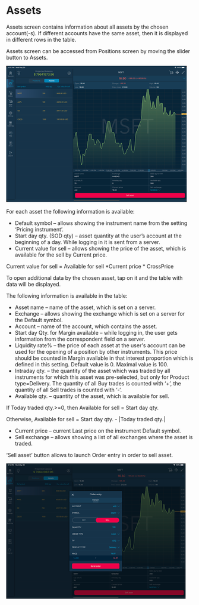 # Assets

Assets screen contains information about all assets by the chosen account\(-s\). If different accounts have the same asset, then it is displayed in different rows in the table.

Assets screen can be accessed from Positions screen by moving the slider button to Assets.

![](../../../.gitbook/assets/1%20%2890%29.png)

For each asset the following information is available:

* Default symbol – allows showing the instrument name from the setting ‘Pricing instrument’.
* Start day qty. \(SOD qty\) – asset quantity at the user’s account at the beginning of a day. While logging in it is sent from a server.
* Current value for sell – allows showing the price of the asset, which is available for the sell by Current price.

Current value for sell = Available for sell \*Current price \* CrossPrice

To open additional data by the chosen asset, tap on it and the table with data will be displayed.

The following information is available in the table:

* Asset name – name of the asset, which is set on a server.
* Exchange – allows showing the exchange which is set on a server for the Default symbol.
* Account – name of the account, which contains the asset.
* Start day Qty. for Margin available – while logging in, the user gets information from the correspondent field on a server.
* Liquidity rate% – the price of each asset at the user's account can be used for the opening of a position by other instruments. This price should be counted in Margin available in that interest proportion which is defined in this setting. Default value is 0. Maximal value is 100.
* Intraday qty. – the quantity of the asset which was traded by all instruments for which this asset was pre-selected, but only for Product type=Delivery. The quantity of all Buy trades is counted with ‘+’, the quantity of all Sell trades is counted with ‘-‘.
* Available qty. – quantity of the asset, which is available for sell.

If Today traded qty.&gt;=0, then Available for sell = Start day qty.

Otherwise, Available for sell = Start day qty. - \|Today traded qty.\|

* Current price – current Last price on the instrument Default symbol.
* Sell exchange – allows showing a list of all exchanges where the asset is traded.

‘Sell asset’ button allows to launch Order entry in order to sell asset.

![](../../../.gitbook/assets/2%20%2880%29.png)

